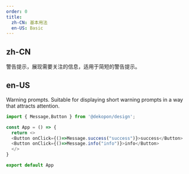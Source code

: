 ```yaml
---
order: 0
title:
  zh-CN: 基本用法
  en-US: Basic
---
```


## zh-CN

警告提示，展现需要关注的信息，适用于简短的警告提示。

## en-US

Warning prompts. Suitable for displaying short warning prompts in a way that attracts attention.

```js
import { Message,Button } from '@dekopon/design';

const App = () => {
  return <>
  <Button onClick={()=>Message.success("success")}>success</Button>
  <Button onClick={()=>Message.info("info")}>info</Button>
  </>
}

export default App
```
